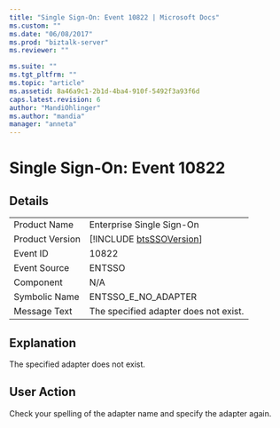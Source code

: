 ```yaml
---
title: "Single Sign-On: Event 10822 | Microsoft Docs"
ms.custom: ""
ms.date: "06/08/2017"
ms.prod: "biztalk-server"
ms.reviewer: ""

ms.suite: ""
ms.tgt_pltfrm: ""
ms.topic: "article"
ms.assetid: 8a46a9c1-2b1d-4ba4-910f-5492f3a93f6d
caps.latest.revision: 6
author: "MandiOhlinger"
ms.author: "mandia"
manager: "anneta"
---
```

# Single Sign-On: Event 10822
## Details  
  
|                 |                                                             |
|-----------------|-------------------------------------------------------------|
|  Product Name   |                  Enterprise Single Sign-On                  |
| Product Version | [!INCLUDE [btsSSOVersion](../includes/btsssoversion-md.md)] |
|    Event ID     |                            10822                            |
|  Event Source   |                           ENTSSO                            |
|    Component    |                             N/A                             |
|  Symbolic Name  |                     ENTSSO_E_NO_ADAPTER                     |
|  Message Text   |            The specified adapter does not exist.            |
  
## Explanation  
 The specified adapter does not exist.  
  
## User Action  
 Check your spelling of the adapter name and specify the adapter again.
